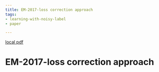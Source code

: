 ```yaml
---
title: EM-2017-loss correction approach
tags:
- learning-with-noisy-label
- paper

---
```


[local pdf](../../../pdfs/EM-2017-loss%20correction%20approach.pdf)

# EM-2017-loss correction approach

